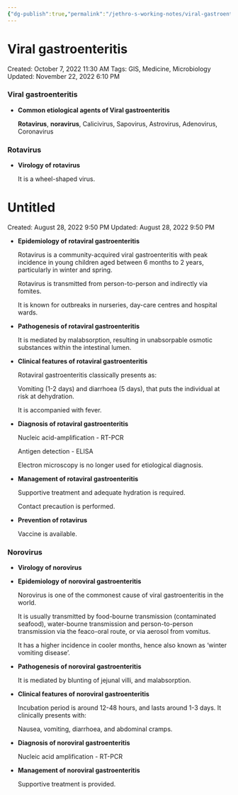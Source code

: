 ```yaml
---
{"dg-publish":true,"permalink":"/jethro-s-working-notes/viral-gastroenteritis/","dgPassFrontmatter":true}
---
```



# Viral gastroenteritis

Created: October 7, 2022 11:30 AM
Tags: GIS, Medicine, Microbiology
Updated: November 22, 2022 6:10 PM

### Viral gastroenteritis

- **Common etiological agents of Viral gastroenteritis**
    
    **Rotavirus**, **noravirus**, Calicivirus, Sapovirus, Astrovirus, Adenovirus, Coronavirus
    

### Rotavirus

- **Virology of rotavirus**
    
    It is a wheel-shaped virus.
    
    
<div class="transclusion internal-embed is-loaded"><div class="markdown-embed">





# Untitled

Created: August 28, 2022 9:50 PM
Updated: August 28, 2022 9:50 PM

</div></div>

    
- **Epidemiology of rotaviral gastroenteritis**
    
    Rotavirus is a community-acquired viral gastroenteritis with peak incidence in young children aged between 6 months to 2 years, particularly in winter and spring.
    
    Rotavirus is transmitted from person-to-person and indirectly via fomites.
    
    It is known for outbreaks in nurseries, day-care centres and hospital wards.
    
- **Pathogenesis of rotaviral gastroenteritis**
    
    It is mediated by malabsorption, resulting in unabsorpable osmotic substances within the intestinal lumen.
    
- **Clinical features of rotaviral gastroenteritis**
    
    Rotaviral gastroenteritis classically presents as:
    
    Vomiting (1-2 days) and diarrhoea (5 days), that puts the individual at risk at dehydration.
    
    It is accompanied with fever.
    
- **Diagnosis of rotaviral gastroenteritis**
    
    Nucleic acid-amplification - RT-PCR
    
    Antigen detection - ELISA
    
    Electron microscopy is no longer used for etiological diagnosis.
    
- **Management of rotaviral gastroenteritis**
    
    Supportive treatment and adequate hydration is required.
    
    Contact precaution is performed.
    
- **Prevention of rotavirus**
    
    Vaccine is available.
    

### Norovirus

- **Virology of norovirus**
- **Epidemiology of noroviral gastroenteritis**
    
    Norovirus is one of the commonest cause of viral gastroenteritis in the world.
    
    It is usually transmitted by food-bourne transmission (contaminated seafood), water-bourne transmission and person-to-person transmission via the feaco-oral route, or via aerosol from vomitus.
    
    It has a higher incidence in cooler months, hence also known as ‘winter vomiting disease’.
    
- **Pathogenesis of noroviral gastroenteritis**
    
    It is mediated by blunting of jejunal villi, and malabsorption.
    
- **Clinical features of noroviral gastroenteritis**
    
    Incubation period is around 12-48 hours, and lasts around 1-3 days. It clinically presents with:
    
    Nausea, vomiting, diarrhoea, and abdominal cramps.
    
- **Diagnosis of noroviral gastroenteritis**
    
    Nucleic acid amplification - RT-PCR
    
- **Management of noroviral gastroenteritis**
    
    Supportive treatment is provided.